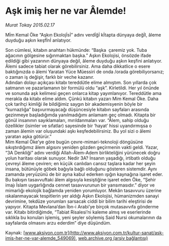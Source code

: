 # Aşk imiş her ne var Âlemde!

*Murat Tokay 2015.02.17*

<div class="pNewsDetailMainContent" itemprop="articleBody">
 <p>
  Mİm Kemal Öke “Aşkın Ekolojİsİ” adını verdİğİ kİtapta dünyaya değİl, âleme duyduğu aşkın keşfİnİ anlatıyor.
 </p>
 <p>
  Son cümlesi, kitabın anahtarı hükmünde: “Başka  çaremiz yok. Tuba ağacının gölgesine sığınmaktan başka.” Aşkın Ekolojisi, önsözde ifade edildiği gibi yazarının dünyaya değil, âleme duyduğu aşkın keşfini anlatıyor. Âlemi sadece tabiat olarak görebilirsiniz. Ama daha dikkatlice o esere baktığınızda o âlemi Yaratan Yüce Müessiri de onda /orada görebiliyorsanız; o zaman iş değişir, farklı bir veche kazanır.
  <br/>
  Adından dolayı açıkçası kitabı tereddütle elime almıştım. Son yıllarda çok satmanın ve pazarlamanın bir formülü oldu “aşk”. Kirletildi. Her yıl önünde ve sonunda aşk kelimesi geçen onlarca kitap yayımlanıyor. Tereddütle ama merakla da kitabı elime aldım. Çünkü kitabın yazarı Mim Kemal Öke. Daha çok tarihçi kimliği ile bildiğimiz saygın bir akademisyenin böyle bir “kurnazlığa” başvurmayacağı düşüncesiyle kitabın sayfaları arasında gezinmeye başladığımda yanılmadığımı anlamam geç olmadı. Kitapta bir gönül insanının sayıklamaları, mırıldanmaları var. “Âlem, sahip olduğu özellikler (isimler ve sıfatlar) sayesinde bir ‘hayat’ hissi uyandırmışsa o zaman âlemin var oluşundaki aşkı keşfedebilirsiniz. Bu yol sizi o âlemi yaratan aşka götürür.”
  <br/>
  Mim Kemal Öke’ye göre bugün çevre-mimari-teknoloji döngüsüne sıkıştırdığımız âlem algısını yeniden gözden geçirmenin vakti geldi. Yazar, “3A Denkliği” adını verdiği Allah-Âlem-Adem birlikteliğini yürünecek doğru yolun haritası olarak sunuyor. Nedir 3A? İnsanın yaşadığı, irtibatlı olduğu çevreyi âleme çeviren; en küçük canlıdan cansız taşlara kadar her şeyin insana, bütünüyle göbek bağıyla bağlı olduğunu gösteren sistemdir. Aynı zamanda yeryüzünü de bir ayna kabul ederken ışığın kaynağına işaret eder.
  <br/>
  Bu bakışın tasavvuftaki âlem algısıyla kesiştiğine işaret eden Öke, “Şehir imajı İslam uygarlığında cennet tasavvurunun bir yansımasıdır.” diyor ve mimarlığı ekolojik bağlamda yeniden yorumluyor. Mekân tasavvuru üzerine ıskalanmayacak tespitlerin yer aldığı Aşkın Ekolojisi, hümanizmden sanayi devrimine, tekdüze yorumları sarsacak ciddi bir bilim tarihi eleştirisi de yapıyor. Kitapta Mevlana’dan İbn-i Arabi’ye birçok mutasavvıfa gönderme var. Kitabı bitirdiğimde, “Tabiat Risalesi’ni kaleme almış ve eserlerinde sıklıkla bu konuları işlemiş, yeni şeyler söylemiş Said Nursi okumalarının da sayfalarda olmasını arzu ederdim” diye düşündüm.
 </p>
</div>


Kaynak: [www.aksiyon.com.tr](http://www.aksiyon.com.tr/kultur-sanat/ask-imis-her-ne-var-alemde_549069), [web.archive.org (arşiv bağlantısı)](http://web.archive.org/web/20150325200920/http://www.aksiyon.com.tr/kultur-sanat/ask-imis-her-ne-var-alemde_549069)
